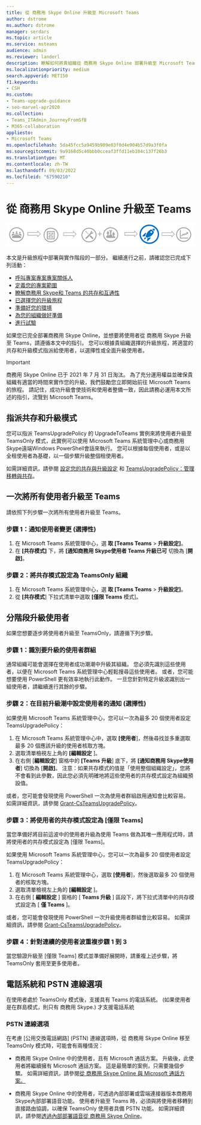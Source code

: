 ```yaml
---
title: 從 商務用 Skype Online 升級至 Microsoft Teams
author: dstrome
ms.author: dstrome
manager: serdars
ms.topic: article
ms.service: msteams
audience: admin
ms.reviewer: landerl
description: 瞭解如何將貴組織從 商務用 Skype Online 部署升級至 Microsoft Teams。
ms.localizationpriority: medium
search.appverid: MET150
f1.keywords:
- CSH
ms.custom:
- Teams-upgrade-guidance
- seo-marvel-apr2020
ms.collection:
- Teams_ITAdmin_JourneyFromSfB
- M365-collaboration
appliesto:
- Microsoft Teams
ms.openlocfilehash: 5da45fcc5a9459b909e03f0d4e904b57d9a3f0fa
ms.sourcegitcommit: 9a9168d5c40bbb0cceaf3ffd11eb104c137f26b3
ms.translationtype: MT
ms.contentlocale: zh-TW
ms.lasthandoff: 09/03/2022
ms.locfileid: "67590210"
---
```

# <a name="upgrade-from-skype-for-business-online-to-teams"></a>從 商務用 Skype Online 升級至 Teams

![升級旅程圖，強調部署和實作。](media/upgrade-banner-deployment.png "升級旅程的階段，強調部署和實作階段")

本文是升級旅程中部署與實作階段的一部分。 繼續進行之前，請確認您已完成下列活動：

- [呼叫專案專案專案關係人](upgrade-enlist-stakeholders.md)
- [定義您的專案範圍](./upgrade-define-project-scope.md)
- [瞭解商務用 Skype和 Teams 的共存和互通性](./teams-and-skypeforbusiness-coexistence-and-interoperability.md)
- [已選擇您的升級旅程](upgrade-and-coexistence-of-skypeforbusiness-and-teams.md)
- [準備好您的環境](./upgrade-prepare-environment.md)
- [為您的組織做好準備](./upgrade-prepare-organization.md)
- [進行試驗](./pilot-essentials.md)

如果您已完全部署商務用 Skype Online，並想要將使用者從 商務用 Skype 升級至 Teams，請遵循本文中的指引。 您可以根據貴組織選擇的升級旅程，將適當的共存和升級模式指派給使用者，以選擇性或全面升級使用者。

> [!IMPORTANT]
> 商務用 Skype Online 已于 2021 年 7 月 31 日淘汰。 為了充分運用權益並確保貴組織有適當的時間來實作您的升級，我們鼓勵您立即開始前往 Microsoft Teams 的旅程。 請記住，成功升級會使技術和使用者整備一致，因此請務必運用本文所述的指引，流覽到 Microsoft Teams。

## <a name="assign-the-coexistence-and-upgrade-mode"></a>指派共存和升級模式

您可以指派 TeamsUpgradePolicy 的 UpgradeToTeams 實例來將使用者升級至 TeamsOnly 模式，此實例可以使用 Microsoft Teams 系統管理中心或商務用 Skype遠端Windows PowerShell會話來執行。 您可以根據每個使用者，或是以全租使用者為基礎，以一個步驟升級整個租使用者。 

如需詳細資訊，請參閱 [設定您的共存與升級設定](./setting-your-coexistence-and-upgrade-settings.md) 和 [TeamsUpgradePolicy：管理移轉與共存](upgrade-to-teams-on-prem-tools.md)。

## <a name="upgrade-all-users-to-teams-at-one-time"></a>一次將所有使用者升級至 Teams

請依照下列步驟一次將所有使用者升級至 Teams。

### <a name="step-1-notify-the-users-of-the-change-optional"></a>步驟 1：通知使用者變更 (選擇性) 

1. 在 Microsoft Teams 系統管理中心，選 **取 [Teams Teams**  >  **升級設定]**。
2. 在 **[共存模式]** 下，將 **[通知商務用 Skype使用者 Teams 升級已可** 切換為 [**開啟]**。

### <a name="step-2-set-the-coexistence-mode-to-teamsonly-for-the-organization"></a>步驟 2：將共存模式設定為 TeamsOnly 組織

1. 在 Microsoft Teams 系統管理中心，選 **取 [Teams Teams**  >  **升級設定]**。
2. 從 **[共存模式**] 下拉式清單中選取 **[僅限 Teams** 模式]。

## <a name="upgrade-users-in-stages"></a>分階段升級使用者

如果您想要逐步將使用者升級至 TeamsOnly，請遵循下列步驟。

### <a name="step-1-identify-groups-of-users-for-upgrade"></a>步驟 1：識別要升級的使用者群組

通常組織可能會選擇在使用者成功潮潮中升級其組織。  您必須先識別這些使用者，以便在 Microsoft Teams 系統管理中心輕鬆搜尋這些使用者。 或者，您可能想要使用 PowerShell 更有效率地執行此動作。 一旦您針對特定升級波識別出一組使用者，請繼續進行其餘的步驟。

### <a name="step-2-set-notification-for-the-users-in-the-current-upgrade-wave-optional"></a>步驟 2：在目前升級潮中設定使用者的通知 (選擇性) 

如果使用 Microsoft Teams 系統管理中心，您可以一次為最多 20 個使用者設定 TeamsUpgradePolicy：
1. 在 Microsoft Teams 系統管理中心中，選取 **[使用者**]，然後尋找並多重選取最多 20 個應該升級的使用者核取方塊。 
2. 選取清單檢視左上角的 **[編輯設定** ]。 
3. 在右側 [**編輯設定**] 窗格中的 **[Teams 升級**] 底下，將 **[通知商務用 Skype使用者**] 切換為 [**開啟]**。 注意：如果共存模式的值是「使用整個組織設定」，您將不會看到此參數，因此您必須先明確地將這些使用者的共存模式設定為組織預設值。

或者，您可能會發現使用 PowerShell 一次為使用者群組啟用通知會比較容易。 如需詳細資訊，請參閱 [Grant-CsTeamsUpgradePolicy](/powershell/module/skype/grant-csteamsupgradepolicy)。

### <a name="step-3-set-the-coexistence-mode-for-users-to-teams-only"></a>步驟 3：將使用者的共存模式設定為 [僅限 Teams]

當您準備好將目前這波中的使用者升級為使用 Teams 做為其唯一應用程式時，請將使用者的共存模式設定為 [僅限 Teams]。

如果使用 Microsoft Teams 系統管理中心，您可以一次為最多 20 個使用者設定 TeamsUpgradePolicy：
1. 在 Microsoft Teams 系統管理中心，選取 **[使用者**]，然後選取最多 20 個使用者的核取方塊。
2. 選取清單檢視左上角的 **[編輯設定** ]。
3. 在右側 [ **編輯設定** ] 窗格的 [ **Teams 升級** ] 區段下，將下拉式清單中的共存模式設定為 [ **僅 Teams** ]。

或者，您可能會發現使用 PowerShell 一次升級使用者群組會比較容易。 如需詳細資訊，請參閱 [Grant-CsTeamsUpgradePolicy](/powershell/module/skype/grant-csteamsupgradepolicy)。

### <a name="step-4-repeat-steps-1-3-for-successive-waves-of-users"></a>步驟 4：針對連續的使用者波重複步驟 1 到 3

當您驗證升級至 [僅限 Teams] 模式並準備好展開時，請重複上述步驟，將 TeamsOnly 套用至更多使用者。  


## <a name="phone-system-and-pstn-connectivity-options"></a>電話系統和 PSTN 連線選項

在使用者處於 TeamsOnly 模式後，支援具有 Teams 的電話系統。  (如果使用者是在群島模式，則只有 商務用 Skype.) 才支援電話系統  

### <a name="pstn-connectivity-options"></a>PSTN 連線選項

在考慮 [公用交換電話網路] (PSTN) 連線選項時，從 商務用 Skype Online 移至 TeamsOnly 模式時，可能會有兩種情況：

- 商務用 Skype Online 中的使用者，且有 Microsoft 通話方案。 升級後，此使用者將繼續擁有 Microsoft 通話方案。 這是最簡單的案例，只需要幾個步驟。 如需詳細資訊，請參閱[從 商務用 Skype Online 與 Microsoft 通話方案。](upgrade-to-teams-on-prem-pstn-considerations.md#from-skype-for-business-online-with-microsoft-calling-plans)

- 商務用 Skype Online 中的使用者，可透過內部部署或雲端連接器版本商務用 Skype內部部署語音功能。 使用者升級至 Teams 時，必須與將使用者移轉到直接路由協調，以確保 TeamsOnly 使用者具備 PSTN 功能。  如需詳細資訊，請參閱[透過內部部署語音從 商務用 Skype Online](upgrade-to-teams-on-prem-pstn-considerations.md#from-skype-for-business-online-with-on-premises-voice)。
